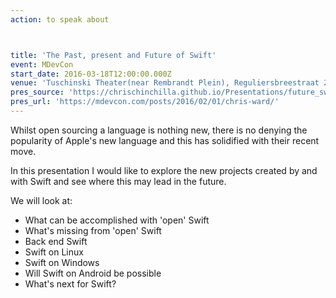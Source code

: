 ```yaml
---
action: to speak about



title: 'The Past, present and Future of Swift'
event: MDevCon
start_date: 2016-03-18T12:00:00.000Z
venue: 'Tuschinski Theater(near Rembrandt Plein), Reguliersbreestraat 26, Amsterdam.'
pres_source: 'https://chrischinchilla.github.io/Presentations/future_swift/mdevcon.html'
pres_url: 'https://mdevcon.com/posts/2016/02/01/chris-ward/'
---
```


Whilst open sourcing a language is nothing new, there is no denying the popularity of Apple's new language and this has solidified with their recent move.

In this presentation I would like to explore the new projects created by and with Swift and see where this may lead in the future.

We will look at:

- What can be accomplished with 'open' Swift
- What's missing from 'open' Swift
- Back end Swift
- Swift on Linux
- Swift on Windows
- Will Swift on Android be possible
- What's next for Swift?
